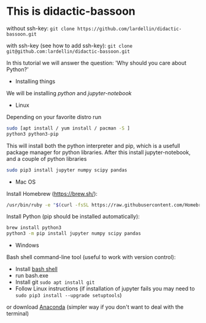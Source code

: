 # This is didactic-bassoon

without ssh-key: `git clone https://github.com/lardellin/didactic-bassoon.git`

with ssh-key (see how to add ssh-key): `git clone git@github.com:lardellin/didactic-bassoon.git`

In this tutorial we will answer the question: 'Why should you care about Python?'

* Installing things

We will be installing *python* and *jupyter-notebook*
  * Linux
  
  Depending on your favorite distro run
  
  ```bash 
  sudo [apt install / yum install / pacman -S ] 
  python3 python3-pip 
  ```
  This will install both the python interpreter and pip, which is a
  usefull package manager for python libraries. After this install
  jupyter-notebook, and a couple of python libraries
  
  ```bash
  sudo pip3 install jupyter numpy scipy pandas
  ```
  
  * Mac OS
  
  Install Homebrew (https://brew.sh/): 
  ```bash
  /usr/bin/ruby -e "$(curl -fsSL https://raw.githubusercontent.com/Homebrew/install/master/install)"
  ``` 
  Install Python (pip should be installed automatically):
  
  ```bash
  brew install python3
  python3 -m pip install jupyter numpy scipy pandas
  ```
  
  * Windows
  
  Bash shell command-line tool (useful to work with version control):
  
   - Install [bash shell](https://www.youtube.com/watch?v=Cvrqmq9A3tA&t=24s)
   - run bash.exe
   - Install git `sudo apt install git` 
   - Follow Linux instructions (if installation of jupyter fails you may need to `sudo pip3 install --upgrade setuptools`)

  or download [Anaconda](https://www.anaconda.com/distribution/) (simpler way if you don't want to deal with the terminal)
